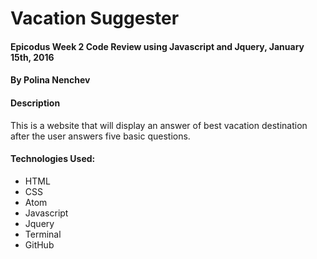 # Vacation Suggester
#### Epicodus Week 2 Code Review using Javascript and Jquery, January 15th, 2016
#### By Polina Nenchev

#### Description
This is a website that will display an answer of best vacation destination after the user answers five basic questions.

#### Technologies Used:
* HTML
* CSS
* Atom
* Javascript
* Jquery
* Terminal
* GitHub

